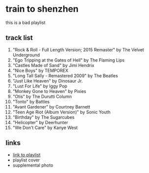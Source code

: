 # train to shenzhen

this is a bad playlist

## track list

1. "Rock & Roll - Full Length Version; 2015 Remaster" by The Velvet Underground
2. "Ego Tripping at the Gates of Hell" by The Flaming Lips
3. "Castles Made of Sand" by Jimi Hendrix
4. "Nice Boys" by TEMPOREX
5. "Long Tall Sally - Remastered 2009" by The Beatles
6. "Just Like Heaven" by Dinosaur Jr.
7. "Lust For Life" by Iggy Pop
8. "Monkey Gone to Heaven" by Pixies
9. "Otis" by The Durutti Column
10. "Tonto" by Battles
11. "Avant Gardener" by Courtney Barnett
12. "Teen Age Riot (Album Version)" by Sonic Youth
13. "Birthday" by The Sugarcubes
14. "Helicopter" by Deerhunter
15. "We Don't Care" by Kanye West

## links

- [link to playlist](https://open.spotify.com/playlist/2JrBWwYK8Xsfoxl5nNsLrM)
- playlist cover
- supplemental photo
